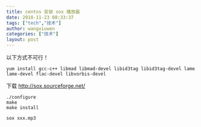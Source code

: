 ```yaml
---
title: centos 安装 sox 播放器
date: 2018-11-23 08:33:37
tags: ["tech","技术"]
author: wangxiuwen
categories: ["技术"]
layout: post
---
```


以下方式不可行！
```
yum install gcc-c++ libmad libmad-devel libid3tag libid3tag-devel lame lame-devel flac-devel libvorbis-devel
```

下载
<http://sox.sourceforge.net/>


```
./configure
make 
make install
```


```
sox xxx.mp3
```